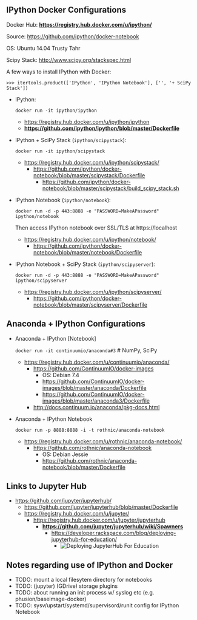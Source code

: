 ## IPython Docker Configurations

 Docker Hub: **https://registry.hub.docker.com/u/ipython/**

 Source: https://github.com/ipython/docker-notebook

 OS: Ubuntu 14.04 Trusty Tahr

 Scipy Stack: http://www.scipy.org/stackspec.html

A few ways to install IPython with Docker:

    >>> itertools.product(['IPython', 'IPython Notebook'], ['', '+ SciPy Stack'])


* IPython:

  ``docker run -it ipython/ipython``

  * https://registry.hub.docker.com/u/ipython/ipython
  * **https://github.com/ipython/ipython/blob/master/Dockerfile**

* IPython + SciPy Stack (``ipython/scipystack``):

  ``docker run -it ipython/scipystack``

  * https://registry.hub.docker.com/u/ipython/scipystack/
    * https://github.com/ipython/docker-notebook/blob/master/scipystack/Dockerfile
      * https://github.com/ipython/docker-notebook/blob/master/scipystack/build_scipy_stack.sh

* IPython Notebook (``ipython/notebook``):

  ``docker run -d -p 443:8888 -e "PASSWORD=MakeAPassword" ipython/notebook``

  Then access IPython notebook over SSL/TLS at https://localhost
  
  * https://registry.hub.docker.com/u/ipython/notebook/
    * https://github.com/ipython/docker-notebook/blob/master/notebook/Dockerfile
  
* IPython Notebook + SciPy Stack (``ipython/scipyserver``):

  ``docker run -d -p 443:8888 -e "PASSWORD=MakeAPassword" ipython/scipyserver``

  * https://registry.hub.docker.com/u/ipython/scipyserver/
      * https://github.com/ipython/docker-notebook/blob/master/scipyserver/Dockerfile

## Anaconda + IPython Configurations

* Anaconda + IPython [Notebook]

    ``docker run -it continuumio/anaconda#3``  # NumPy, SciPy

  * https://registry.hub.docker.com/u/continuumio/anaconda/
    * https://github.com/ContinuumIO/docker-images
      * OS: Debian 7.4
      * https://github.com/ContinuumIO/docker-images/blob/master/anaconda/Dockerfile
      * https://github.com/ContinuumIO/docker-images/blob/master/anaconda3/Dockerfile
    * http://docs.continuum.io/anaconda/pkg-docs.html
* Anaconda + IPython Notebook

  ``docker run -p 8888:8888 -i -t rothnic/anaconda-notebook``

  * https://registry.hub.docker.com/u/rothnic/anaconda-notebook/
    * https://github.com/rothnic/anaconda-notebook
      * OS: Debian Jessie
      * https://github.com/rothnic/anaconda-notebook/blob/master/Dockerfile

## Links to Jupyter Hub
* https://github.com/jupyter/jupyterhub/
  * https://github.com/jupyter/jupyterhub/blob/master/Dockerfile
  * https://registry.hub.docker.com/u/jupyter/
    * https://registry.hub.docker.com/u/jupyter/jupyterhub
      * **https://github.com/jupyter/jupyterhub/wiki/Spawners**
        * https://developer.rackspace.com/blog/deploying-jupyterhub-for-education/
          * ![Deploying JupyterHub For Education](https://c2a32ff18d23c8f567f0-e44b0df73868b5d567b1e58e01681d15.ssl.cf5.rackcdn.com/2015-03-24-deploying-jupyterhub-for-education/setup-2e74d935ee0c874e66a9b53359493ceb.png)

## Notes regarding use of IPython and Docker
* TODO: mount a local filesytem directory for notebooks
* TODO: (jupyter) (GDrive) storage plugins
* TODO: about running an init process w/ syslog etc (e.g. phusion/baseimage-docker)
* TODO: sysv/upstart/systemd/supervisord/runit config for IPython Notebook